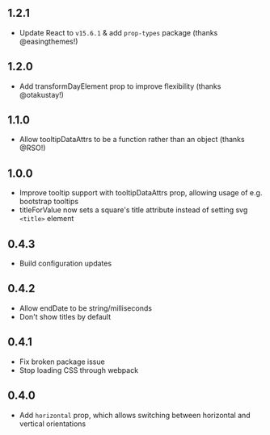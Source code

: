 ## 1.2.1

* Update React to `v15.6.1` & add `prop-types` package (thanks @easingthemes!)

## 1.2.0

* Add transformDayElement prop to improve flexibility (thanks @otakustay!)

## 1.1.0

* Allow tooltipDataAttrs to be a function rather than an object (thanks @RSO!)

## 1.0.0

* Improve tooltip support with tooltipDataAttrs prop, allowing usage of e.g. bootstrap tooltips
* titleForValue now sets a square's title attribute instead of setting svg `<title>` element

## 0.4.3

* Build configuration updates

## 0.4.2

* Allow endDate to be string/milliseconds
* Don't show titles by default

## 0.4.1

* Fix broken package issue
* Stop loading CSS through webpack

## 0.4.0

* Add `horizontal` prop, which allows switching between horizontal and vertical orientations
